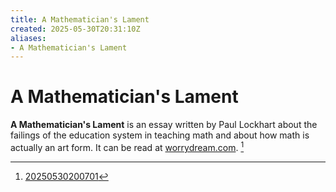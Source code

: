 ```yaml
---
title: A Mathematician's Lament
created: 2025-05-30T20:31:10Z
aliases:
- A Mathematician's Lament
---
```


# A Mathematician's Lament

**A Mathematician's Lament** is an essay written by Paul Lockhart about the failings of the education system in teaching math and about how math is actually an art form. It can be read at [worrydream.com](https://worrydream.com/refs/Lockhart_2002_-_A_Mathematician's_Lament.pdf). [^1]

[^1]: [20250530200701](../entries/20250530200701.md)
